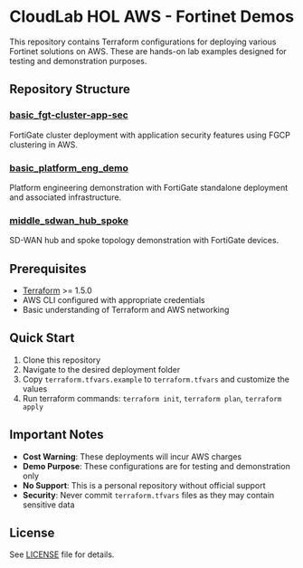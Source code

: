# CloudLab HOL AWS - Fortinet Demos

This repository contains Terraform configurations for deploying various Fortinet solutions on AWS. These are hands-on lab examples designed for testing and demonstration purposes.

## Repository Structure

### [basic_fgt-cluster-app-sec](./basic_fgt-cluster-app-sec/)
FortiGate cluster deployment with application security features using FGCP clustering in AWS.

### [basic_platform_eng_demo](./basic_platform_eng_demo/)
Platform engineering demonstration with FortiGate standalone deployment and associated infrastructure.

### [middle_sdwan_hub_spoke](./middle_sdwan_hub_spoke/)
SD-WAN hub and spoke topology demonstration with FortiGate devices.

## Prerequisites

- [Terraform](https://learn.hashicorp.com/terraform/getting-started/install.html) >= 1.5.0
- AWS CLI configured with appropriate credentials
- Basic understanding of Terraform and AWS networking

## Quick Start

1. Clone this repository
2. Navigate to the desired deployment folder
3. Copy `terraform.tfvars.example` to `terraform.tfvars` and customize the values
4. Run terraform commands: `terraform init`, `terraform plan`, `terraform apply`

## Important Notes

- **Cost Warning**: These deployments will incur AWS charges
- **Demo Purpose**: These configurations are for testing and demonstration only
- **No Support**: This is a personal repository without official support
- **Security**: Never commit `terraform.tfvars` files as they may contain sensitive data

## License

See [LICENSE](./LICENSE) file for details.
